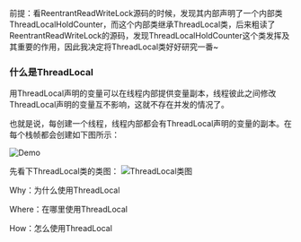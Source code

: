 前提：看ReentrantReadWriteLock源码的时候，发现其内部声明了一个内部类ThreadLocalHoldCounter，而这个内部类继承ThreadLocal类，后来粗读了ReentrantReadWriteLock的源码，发现ThreadLocalHoldCounter这个类发挥及其重要的作用，因此我决定将ThreadLocal类好好研究一番~


### 什么是ThreadLocal


用ThreadLocal声明的变量可以在线程内部提供变量副本，线程彼此之间修改ThreadLocal声明的变量互不影响，这就不存在并发的情况了。

也就是说，每创建一个线程，线程内部都会有ThreadLocal声明的变量的副本。在每个栈帧都会创建如下图所示：

![Demo](https://raw.githubusercontent.com/MuggleLee/PicGo/master/Concurrent/ThreadLocal/ThreadLocal-demo.png)

先看下ThreadLocal类的类图：
![ThreadLocal类图](https://raw.githubusercontent.com/MuggleLee/PicGo/master/Concurrent/ThreadLocal/ThreadLocal-UML.jpg)





Why：为什么使用ThreadLocal


Where：在哪里使用ThreadLocal


How：怎么使用ThreadLocal
